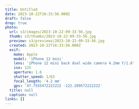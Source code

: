 ```yaml
---
title: Untitled
date: 2023-10-22T16:33:56.000Z
draft: false
drop: true
photo:
  url: s3/images/2023-10-22-09-33-56.jpg
  thumb: s3/thumbs/2023-10-22-09-33-56.jpg
  preview: s3/previews/2023-10-22-09-33-56.jpg
  created: 2023-10-22T16:33:56.000Z
  exif:
    make: Apple
    model: 'iPhone 12 mini'
    lens: 'iPhone 12 mini back dual wide camera 4.2mm f/1.6'
    iso: 125
    aperture: 1.6
    shutter_speed: 1/63
    focal_length: '4.2 mm'
    gps: '47.7555472222222 -122.209572222222'
  title: null
  caption: null
links: []
---
```

